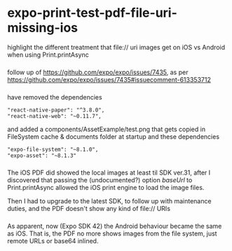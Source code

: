 # expo-print-test-pdf-file-uri-missing-ios
highlight the different treatment that file:// uri images get on iOS vs Android when using Print.printAsync

###

follow up of https://github.com/expo/expo/issues/7435, as per https://github.com/expo/expo/issues/7435#issuecomment-613353712

###

have removed the dependencies

    "react-native-paper": "^3.8.0",
    "react-native-web": "~0.11.7",

and added a components/AssetExample/test.png that gets copied in FileSystem cache & documents folder at startup
and these dependencies

    "expo-file-system": "~8.1.0",
    "expo-asset": "~8.1.3"

###

The iOS PDF did showed the local images at least til SDK ver.31,
after I discovered that passing the (undocumented?) option
*baseUrl* to Print.printAsync allowed the iOS print engine to load the image files.

Then I had to upgrade to the latest SDK, to follow up with maintenance duties,
and the PDF doesn't show any kind of file:// URIs

###

As apparent, now (Expo SDK 42) the Android behaviour became the same as iOS.
That is, the PDF no more shows images from the file system, just remote URLs or base64 inlined.
